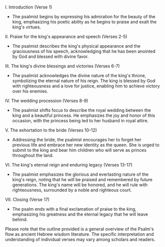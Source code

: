 I. Introduction (Verse 1)
- The psalmist begins by expressing his admiration for the beauty of the king, emphasizing his poetic ability as he begins to praise and exalt the king's virtues.

II. Praise for the king's appearance and speech (Verses 2-5)
- The psalmist describes the king's physical appearance and the graciousness of his speech, acknowledging that he has been anointed by God and blessed with divine favor.

III. The king's divine blessings and victories (Verses 6-7)
- The psalmist acknowledges the divine nature of the king's throne, symbolizing the eternal nature of his reign. The king is blessed by God with righteousness and a love for justice, enabling him to achieve victory over his enemies.

IV. The wedding procession (Verses 8-9)
- The psalmist shifts focus to describe the royal wedding between the king and a beautiful princess. He emphasizes the joy and honor of this occasion, with the princess being led to her husband in royal attire.

V. The exhortation to the bride (Verses 10-12)
- Addressing the bride, the psalmist encourages her to forget her previous life and embrace her new identity as the queen. She is urged to submit to the king and bear him children who will serve as princes throughout the land.

VI. The king's eternal reign and enduring legacy (Verses 13-17)
- The psalmist emphasizes the glorious and everlasting nature of the king's reign, noting that he will be praised and remembered by future generations. The king's name will be honored, and he will rule with righteousness, surrounded by a noble and righteous court.

VII. Closing (Verse 17)
- The psalm ends with a final exclamation of praise to the king, emphasizing his greatness and the eternal legacy that he will leave behind.

Please note that the outline provided is a general overview of the Psalm's flow as ancient Hebrew wisdom literature. The specific interpretation and understanding of individual verses may vary among scholars and readers.